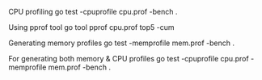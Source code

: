 CPU profiling 
    go test -cpuprofile cpu.prof -bench .

Using pprof tool
    go tool pprof cpu.prof
        top5 -cum

Generating memory profiles
    go test -memprofile mem.prof -bench .

For generating both memory & CPU profiles
    go test -cpuprofile cpu.prof -memprofile mem.prof -bench .